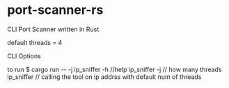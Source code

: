 # port-scanner-rs

CLI Port Scanner written in Rust

default threads = 4 

CLI Options 

to run $ cargo run -- -j <threads> <ip>
ip_sniffer -h //help
ip_sniffer -j <ip> // how many threads 
ip_sniffer <ip> // calling the tool on ip addrss with default num of threads 

